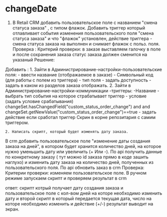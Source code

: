 # changeDate

1. В Retail CRM добавить пользовательское поле с названием "смена статуса заказа" , с типом флажок. Добавить триггер который отлавливает события изменения пользовательского поля "смена статуса заказа" и что "флажок" установлен, действие триггера - смена статуса заказа на выполнен и снимает флажок с польз. поля.
Проверка :
Критерий проверки: в заказе выставляем галочку в поле и после сохранения заказа статус заказа должен сменится на указаный
Решение: 

Добавить :
                1. Зайти в Администрирование-настройки-пользовательские                   поля:
	- ввести название (отображаемое в заказе)
	- Символьный код (для работы с полем из триггера)
	- тип поля
	- задать доступность
	- задать в каком из разделов заказа отображать.
2. Зайти в Администрирование-настройки-коммуникации -триггеры:
	-Название
	- выбрать тип события на которое страбатывает триггер
	- условие (задать условие срабатывания) changeSet.hasChangedField("custom_status_order_change") and and changeSet.getNewValue("custom_status_order_change")==true
	- задать действие если сработал триггер
Скрин в корне репозитария с самим триггером.

	2. Написать скрипт, который будет изменять дату заказа. 
В crm добавить пользовательское поле "изменение даты создания заказа на дней", в котором будет хранится количество дней, на которое нужно уменьшить дату или увеличить (+ Или -).
По api получить данные по конкретному заказу ( тут можно id заказа прямо в коде зашить наглухо) и изменить дату заказа на количество дней, полученных из пользовательского поля. По api обновить заказ в crm
Проверка: 
Критерии проверки: изменяем пользовательское поле. В ручном режиме запускаем скрипт и проверяем результат в crm

ответ: 
скрипт котрый получает дату создания заказа и пользовательское поле с кол-вом дней на которе необходимо изменить дату и 
второй скрипт в который передается текущая дата, число на которе необходимо изменить и действие (+/-)
результат выводит на экран.

